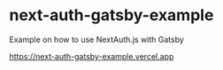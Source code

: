 # next-auth-gatsby-example

Example on how to use NextAuth.js with Gatsby

https://next-auth-gatsby-example.vercel.app